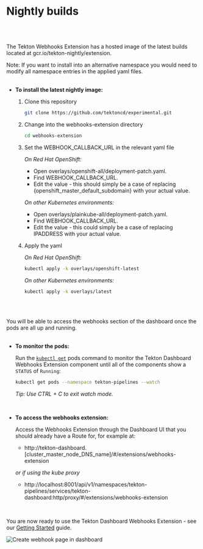 # Nightly builds
<br/>
<br/>

The Tekton Webhooks Extension has a hosted image of the latest builds located at gcr.io/tekton-nightly/extension.  

Note: If you want to install into an alternative namespace you would need to modify all namespace entries in the applied yaml files.
<br/>
<br/>

* **To install the latest nightly image:**

  1. Clone this repository

      ```bash
      git clone https://github.com/tektoncd/experimental.git
      ```
  
  2. Change into the webhooks-extension directory

      ```bash
      cd webhooks-extension
      ```

  3. Set the WEBHOOK_CALLBACK_URL in the relevant yaml file

      _On Red Hat OpenShift:_

      - Open overlays/openshift-all/deployment-patch.yaml.
      - Find WEBHOOK_CALLBACK_URL.
      - Edit the value - this should simply be a case of replacing {openshift_master_default_subdomain} with your actual value.

      _On other Kubernetes environments:_

      - Open overlays/plainkube-all/deployment-patch.yaml.
      - Find WEBHOOK_CALLBACK_URL.
      - Edit the value - this could simply be a case of replacing IPADDRESS with your actual value.  

  3. Apply the yaml

      _On Red Hat OpenShift:_

      ```bash
      kubectl apply -k overlays/openshift-latest
      ```

      _On other Kubernetes environments:_

      ```bash
      kubectl apply -k overlays/latest
      ```  
<br/>
<br/>

You will be able to access the webhooks section of the dashboard once the pods are all up and running.
<br/>
<br/>

  * **To monitor the pods:**
  
    Run the [`kubectl get`](https://kubernetes.io/docs/reference/generated/kubectl/kubectl-commands#get) pods command to monitor the Tekton Dashboard Webhooks Extension component until all of the components show a `STATUS` of `Running`:

    ```bash
    kubectl get pods --namespace tekton-pipelines --watch
    ```
    _Tip: Use CTRL + C to exit watch mode._
<br/>

  * **To access the webhooks extension:**

    Access the Webhooks Extension through the Dashboard UI that you should already have a Route for, for example at:
    
    - http://tekton-dashboard.[cluster_master_node_DNS_name]/#/extensions/webhooks-extension

    _or if using the kube proxy_

    - http://localhost:8001/api/v1/namespaces/tekton-pipelines/services/tekton-dashboard:http/proxy/#/extensions/webhooks-extension
<br/>

You are now ready to use the Tekton Dashboard Webhooks Extension - see our [Getting Started](https://github.com/tektoncd/experimental/blob/master/webhooks-extension/docs/GettingStarted.md) guide.

  ![Create webhook page in dashboard](./images/createWebhook.png?raw=true "Create webhook page in dashboard")